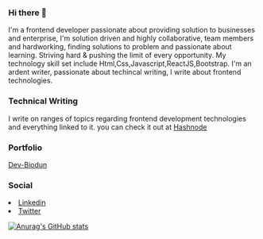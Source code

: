 ### Hi there 👋

I'm a frontend developer passionate about providing solution to businesses and enterprise, I'm solution driven and highly collaborative, team members and hardworking, finding solutions to problem and passionate about learning. Striving hard & pushing the limit of every opportunity. My technology skill set include Html,Css,Javascript,ReactJS,Bootstrap.  I'm an ardent writer, passionate about techincal writing, I write about frontend technologies. 


<h3>Technical Writing</h3>
I write on ranges of topics regarding frontend  development technologies and everything linked to it. you can check it out at
<a href="https://www.hashnode.com/@oyebanji12">Hashnode</a>
<h3>Portfolio</h3>
<a href="https://dev-biodun.netlify.app/">Dev-Biodun</a>
<h3>Social</h3>
<li><a href="https://www.linkedin.com/in/oyebanji-biodun-0018b8236">Linkedin</a></li>
<li><a href="https://twitter.com/dawg_4life">Twitter</a></li>


[![Anurag's GitHub stats](https://github-readme-stats.vercel.app/api?username=oyebanji12)](https://github.com/anuraghazra/github-readme-stats)
